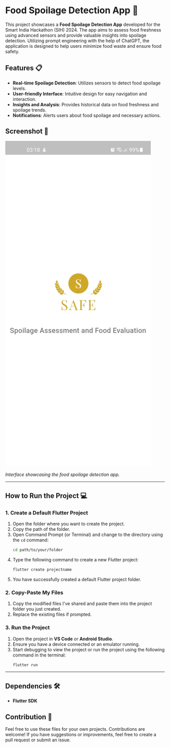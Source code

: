 # Food Spoilage Detection App 🍏

This project showcases a **Food Spoilage Detection App** developed for the Smart India Hackathon (SIH) 2024. The app aims to assess food freshness using advanced sensors and provide valuable insights into spoilage detection. Utilizing prompt engineering with the help of ChatGPT, the application is designed to help users minimize food waste and ensure food safety.

## Features 📋

- **Real-time Spoilage Detection**: Utilizes sensors to detect food spoilage levels.
- **User-friendly Interface**: Intuitive design for easy navigation and interaction.
- **Insights and Analysis**: Provides historical data on food freshness and spoilage trends.
- **Notifications**: Alerts users about food spoilage and necessary actions.

## Screenshot 📸

![Food Spoilage Detection](https://github.com/gvsrgh/Food-Spoilage-Detection-app-using-Flutter/blob/main/Output.jpeg)

*Interface showcasing the food spoilage detection app.*

---

## How to Run the Project 💻

### 1. Create a Default Flutter Project

1. Open the folder where you want to create the project.
2. Copy the path of the folder.
3. Open Command Prompt (or Terminal) and change to the directory using the `cd` command:
   ```bash
   cd path/to/your/folder
   ```
4. Type the following command to create a new Flutter project:
   ```bash
   flutter create projectname
   ```
5. You have successfully created a default Flutter project folder.

### 2. Copy-Paste My Files

1. Copy the modified files I've shared and paste them into the project folder you just created. 
2. Replace the existing files if prompted.

### 3. Run the Project

1. Open the project in **VS Code** or **Android Studio**.
2. Ensure you have a device connected or an emulator running.
3. Start debugging to view the project or run the project using the following command in the terminal:
   ```bash
   flutter run
   ```

---

## Dependencies 🛠️

- **Flutter SDK**

## Contribution 🤝

Feel free to use these files for your own projects. Contributions are welcome! If you have suggestions or improvements, feel free to create a pull request or submit an issue.
